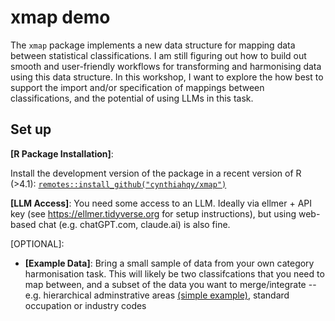 # xmap demo

The `xmap` package implements a new data structure for mapping data between statistical classifications. I am still figuring out how to build out smooth and user-friendly workflows for transforming and harmonising data using this data structure. In this workshop, I want to explore the how best to support the import and/or specification of mappings between classifications, and the potential of using LLMs in this task.

## Set up

**[R Package Installation]**:

Install the development version of the package in a recent version of R (>4.1): [`remotes::install_github("cynthiahqy/xmap")`](https://github.com/cynthiahqy/xmap)

**[LLM Access]**: You need some access to an LLM. Ideally via ellmer + API key (see https://ellmer.tidyverse.org for setup instructions), but using web-based chat (e.g. chatGPT.com, claude.ai) is also fine.

[OPTIONAL]:

- **[Example Data]**: Bring a small sample of data from your own category harmonisation task. This will likely be two classifcations that you need to map between, and a subset of the data you want to merge/integrate -- e.g. hierarchical adminstrative areas [(simple example)](https://cynthiahqy.github.io/xmap/articles/xmap.html#example-country-state-mappings), standard occupation or industry codes

